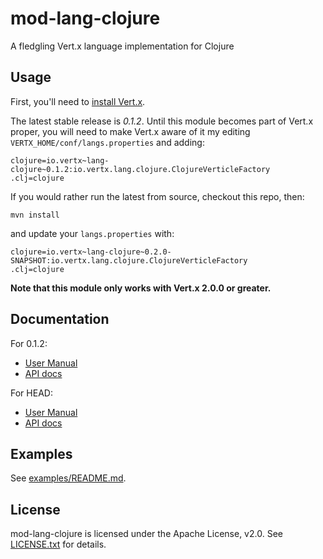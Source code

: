 # mod-lang-clojure

A fledgling Vert.x language implementation for Clojure

## Usage

First, you'll need to [install Vert.x](http://vertx.io/install.html).

The latest stable release is *0.1.2*. Until this module becomes part
of Vert.x proper, you will need to make Vert.x aware of it my editing
`VERTX_HOME/conf/langs.properties` and adding:

    clojure=io.vertx~lang-clojure~0.1.2:io.vertx.lang.clojure.ClojureVerticleFactory
    .clj=clojure


If you would rather run the latest from source, checkout this repo, then:

    mvn install

and update your `langs.properties` with:

    clojure=io.vertx~lang-clojure~0.2.0-SNAPSHOT:io.vertx.lang.clojure.ClojureVerticleFactory
    .clj=clojure

**Note that this module only works with Vert.x 2.0.0 or greater.**

## Documentation

For 0.1.2:

* [User Manual](https://github.com/vert-x/mod-lang-clojure/blob/0.1.2/docs/core_manual_clojure.md)
* [API docs](http://tcrawley.org/mod-lang-clojure/0.1.2/html-docs/)

For HEAD:

* [User Manual](docs/core_manual_clojure.md)
* [API docs](https://projectodd.ci.cloudbees.com/job/vertx.mod-lang-clojure/lastSuccessfulBuild/artifact/api/target/html-docs/index.html)

## Examples

See [examples/README.md](examples/README.md).

## License

mod-lang-clojure is licensed under the Apache License, v2.0. See
[LICENSE.txt](LICENSE.txt) for details.
